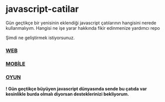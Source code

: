 # javascript-catilar
Gün geçtikçe bir yenisinin eklendiği javascript çatılarının hangisini nerede kullanmalıyım. Hangisi ne işe yarar hakkında fikir edinmenize yardımcı repo

Şimdi ne geliştirmek istiyorsunuz.

### [WEB](/tr/web/)


### [MOBİLE](/tr/mobil/)


### [OYUN](/tr/oyun/)


#### ! Gün geçtikçe büyüyen javascript dünyasında sende bu çatıda var kesinlikle burda olmalı diyorsan desteklerinizi bekliyorum.
